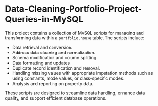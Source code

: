 # Data-Cleaning-Portfolio-Project-Queries-in-MySQL

This project contains a collection of MySQL scripts for managing and transforming data within a `portfolio.house` table. The scripts include:

- Data retrieval and conversion.
- Address data cleaning and normalization.
- Schema modification and column splitting.
- Data formatting and updates.
- Duplicate record identification and removal.
- Handling missing values with appropriate imputation methods such as using constants, mode values, or class-specific modes.
- Analysis and reporting on property data.

These scripts are designed to streamline data handling, enhance data quality, and support efficient database operations.
